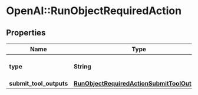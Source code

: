 # OpenAI::RunObjectRequiredAction

## Properties
Name | Type | Description | Notes
------------ | ------------- | ------------- | -------------
**type** | **String** | For now, this is always &#x60;submit_tool_outputs&#x60;. | 
**submit_tool_outputs** | [**RunObjectRequiredActionSubmitToolOutputs**](RunObjectRequiredActionSubmitToolOutputs.md) |  | 

